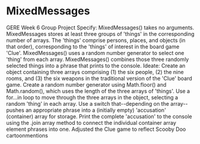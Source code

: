 # MixedMessages
GERE Week 6 Group Project 
Specify:
   MixedMessages() takes no arguments.
   MixedMessages stores at least three groups of 'things' in the corresponding number of arrays.
   The 'things' comprise persons, places, and objects (in that order), corresponding to the 'things' of interest in the board game 'Clue'.
   MixedMessages() uses a random number generator to select one 'thing' from each array.
   MixedMessages() combines those three randomly selected things into a phrase that prints to the console.
Ideate:
   Create an object containing three arrays comprising (1) the six people, (2) the nine rooms, and (3) the six weapons in the traditional version of the 'Clue' board game.
   Create a random number generator using Math.floor() and Math.random(), which uses the length of the three arrays of 'things'.
   Use a for...in loop to move through the three arrays in the object, selecting a random 'thing' in each array.
   Use a switch that--depending on the array--pushes an appropriate phrase into a (initially empty) 'accusation' (container) array for storage.
   Print the complete 'accusation' to the console using the .join array method to connect the individual container array element phrases into one.
   Adjusted the Clue game to reflect Scooby Doo cartoonmentions
